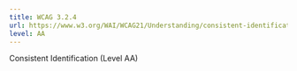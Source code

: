 ```yaml
---
title: WCAG 3.2.4
url: https://www.w3.org/WAI/WCAG21/Understanding/consistent-identification.html
level: AA
---
```

Consistent Identification (Level AA)
